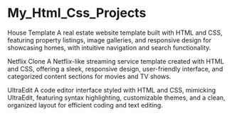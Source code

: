 # My_Html_Css_Projects
House Template
A real estate website template built with HTML and CSS, featuring property listings, image galleries, and responsive design for showcasing homes, with intuitive navigation and search functionality.

Netflix Clone
A Netflix-like streaming service template created with HTML and CSS, offering a sleek, responsive design, user-friendly interface, and categorized content sections for movies and TV shows.

UltraEdit
A code editor interface styled with HTML and CSS, mimicking UltraEdit, featuring syntax highlighting, customizable themes, and a clean, organized layout for efficient coding and text editing.






